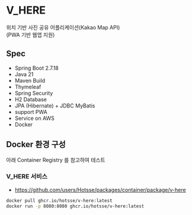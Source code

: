 # V_HERE
위치 기반 사진 공유 어플리케이션(Kakao Map API)  
(PWA 기반 웹앱 지원)

## Spec
- Spring Boot 2.7.18
- Java 21
- Maven Build
- Thymeleaf
- Spring Security
- H2 Database
- JPA (Hibernate) + JDBC MyBatis
- support PWA
- Service on AWS
- Docker


## Docker 환경 구성
아래 Container Registry 를 참고하여 테스트

### V_HERE 서비스
- https://github.com/users/Hotsse/packages/container/package/v-here
``` bash
docker pull ghcr.io/hotsse/v-here:latest
docker run -p 8080:8080 ghcr.io/hotsse/v-here:latest
```
